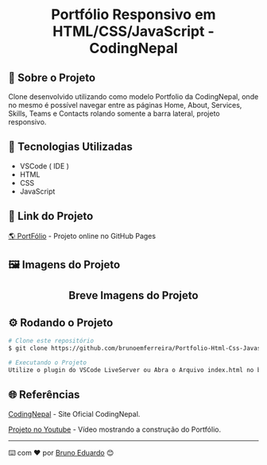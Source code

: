 <h1 align="center"> Portfólio Responsivo em HTML/CSS/JavaScript - CodingNepal </h1>

## 🚀 Sobre o Projeto
Clone desenvolvido utilizando como modelo Portfolio da CodingNepal, onde no mesmo é possível navegar entre as páginas Home, About, Services, Skills, Teams e Contacts rolando somente a barra lateral, projeto responsivo. 

## 🧰 Tecnologias Utilizadas
* VSCode ( IDE )
* HTML
* CSS
* JavaScript

## 🔗 Link do Projeto
[ 🌎 PortFólio](https://brunoemferreira.github.io/Portfolio-Html-Css-Javascript-CodingNepal/) - Projeto online no GitHub Pages

## 🖼️ Imagens do Projeto

<div align="center">

<!-- <img src="./images/img1.png" alt="imagem do Projeto"/> --> 
## Breve Imagens do Projeto

</div>


## ⚙️ Rodando o Projeto
```bash
# Clone este repositório
$ git clone https://github.com/brunoemferreira/Portfolio-Html-Css-Javascript-CodingNepal.git

# Executando o Projeto
Utilize o plugin do VSCode LiveServer ou Abra o Arquivo index.html no browser de sua preferência 

```
## 🌐 Referências

[CodingNepal](https://www.codingnepalweb.com/) - Site Oficial CodingNepal.

[Projeto no Youtube](https://www.youtube.com/watch?v=tcskp-ncN0I) - Vídeo mostrando a construção do Portfólio.

---

⌨️ com ❤️ por [Bruno Eduardo](https://gist.github.com/brunoemferreira) 😊




